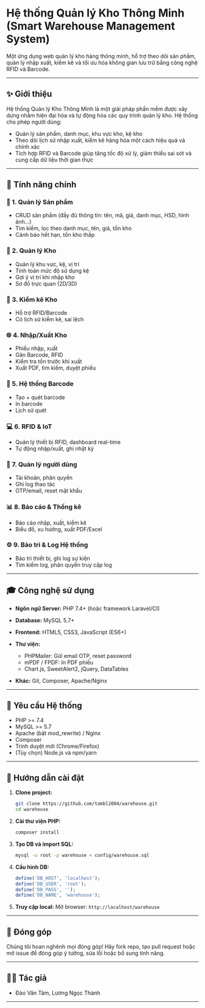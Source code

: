 # Hệ thống Quản lý Kho Thông Minh (Smart Warehouse Management System)

Một ứng dụng web quản lý kho hàng thông minh, hỗ trợ theo dõi sản phẩm, quản lý nhập xuất, kiểm kê và tối ưu hóa không gian lưu trữ bằng công nghệ RFID và Barcode.

---

## ✨ Giới thiệu

Hệ thống Quản lý Kho Thông Minh là một giải pháp phần mềm được xây dựng nhằm hiện đại hóa và tự động hóa các quy trình quản lý kho. Hệ thống cho phép người dùng:

* Quản lý sản phẩm, danh mục, khu vực kho, kệ kho
* Theo dõi lịch sử nhập xuất, kiểm kê hàng hóa một cách hiệu quả và chính xác
* Tích hợp RFID và Barcode giúp tăng tốc độ xử lý, giảm thiểu sai sót và cung cấp dữ liệu thời gian thực

---

## 🚀 Tính năng chính

### 📅 1. Quản lý Sản phẩm

* CRUD sản phẩm (đầy đủ thông tin: tên, mã, giá, danh mục, HSD, hình ảnh...)
* Tìm kiếm, lọc theo danh mục, tên, giá, tồn kho
* Cảnh báo hết hạn, tồn kho thấp

### 🏢 2. Quản lý Kho

* Quản lý khu vực, kệ, vị trí
* Tính toán mức độ sử dụng kệ
* Gợi ý vị trí khi nhập kho
* Sơ đồ trực quan (2D/3D)

### 🔎 3. Kiểm kê Kho

* Hỗ trợ RFID/Barcode
* Có lịch sử kiểm kê, sai lệch

### 🌐 4. Nhập/Xuất Kho

* Phiếu nhập, xuất
* Găn Barcode, RFID
* Kiểm tra tồn trước khi xuất
* Xuất PDF, tìm kiếm, duyệt phiếu

### 🔹 5. Hệ thống Barcode

* Tạo + quét barcode
* In barcode
* Lịch sử quét

### 💻 6. RFID & IoT

* Quản lý thiết bị RFID, dashboard real-time
* Tự động nhập/xuất, ghi nhật ký

### 📄 7. Quản lý người dùng

* Tài khoản, phân quyền
* Ghi log thao tác
* OTP/email, reset mật khẩu

### 📊 8. Báo cáo & Thống kê

* Báo cáo nhập, xuất, kiểm kê
* Biểu đồ, xu hướng, xuất PDF/Excel

### ⚙️ 9. Bảo trì & Log Hệ thống

* Bảo trì thiết bị, ghi log sự kiện
* Tìm kiếm log, phân quyền truy cập log

---

## 🎓 Công nghệ sử dụng

* **Ngôn ngữ Server:** PHP 7.4+ (hoặc framework Laravel/CI)
* **Database:** MySQL 5.7+
* **Frontend:** HTML5, CSS3, JavaScript (ES6+)
* **Thư viện:**

  * PHPMailer: Gửi email OTP, reset password
  * mPDF / FPDF: In PDF phiếu
  * Chart.js, SweetAlert2, jQuery, DataTables
* **Khác:** Git, Composer, Apache/Nginx

---

## 🚫 Yêu cầu Hệ thống

* PHP >= 7.4
* MySQL >= 5.7
* Apache (bật mod\_rewrite) / Nginx
* Composer
* Trình duyệt mới (Chrome/Firefox)
* (Tùy chọn) Node.js và npm/yarn

---

## 📖 Hướng dẫn cài đặt

1. **Clone project:**

   ```bash
   git clone https://github.com/tambl2004/warehouse.git
   cd warehouse
   ```

2. **Cài thư viện PHP:**

   ```bash
   composer install
   ```

3. **Tạo DB và import SQL:**

   ```bash
   mysql -u root -p warehouse < config/warehouse.sql
   ```

4. **Cấu hình DB:**

   ```php
   define('DB_HOST', 'localhost');
   define('DB_USER', 'root');
   define('DB_PASS', '');
   define('DB_NAME', 'warehouse');
   ```

5. **Truy cập local:**
   Mở browser: `http://localhost/warehouse`

---

## 🙌 Đóng góp

Chúng tôi hoan nghênh mọi đóng góp! Hãy fork repo, tạo pull request hoặc mở issue để đóng góp ý tưởng, sửa lỗi hoặc bổ sung tính năng.

---

## 👨‍💼 Tác giả

* Đào Văn Tâm, Lương Ngọc Thành

---

